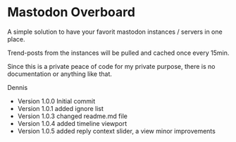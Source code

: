 # Mastodon Overboard

A simple solution to have your favorit mastodon instances / servers in one place.

Trend-posts from the instances will be pulled and cached once every 15min.

Since this is a private peace of code for my private purpose, there is no documentation or anything like that.

Dennis

* Version 1.0.0 Initial commit 
* Version 1.0.1 added ignore list 
* Version 1.0.3 changed readme.md file
* Version 1.0.4 added timeline viewport
* Version 1.0.5 added reply context slider, a view minor improvements
